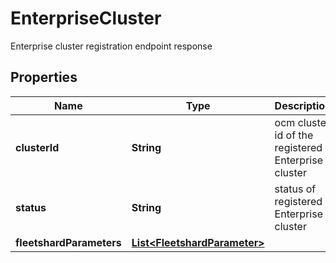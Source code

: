 

# EnterpriseCluster

Enterprise cluster registration endpoint response

## Properties

Name | Type | Description | Notes
------------ | ------------- | ------------- | -------------
**clusterId** | **String** | ocm cluster id of the registered Enterprise cluster |  [optional]
**status** | **String** | status of registered Enterprise cluster |  [optional]
**fleetshardParameters** | [**List&lt;FleetshardParameter&gt;**](FleetshardParameter.md) |  |  [optional]



